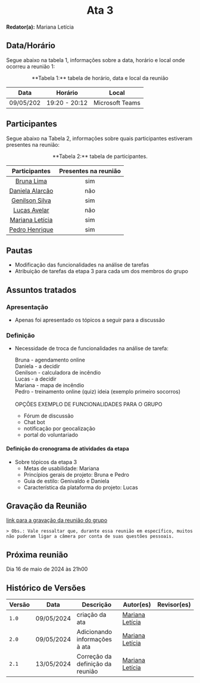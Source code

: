 <h1 align="center"> Ata 3 </h1>

**Redator(a):** Mariana Letícia

## Data/Horário

<p>Segue abaixo na tabela 1, informações sobre a data, horário e local onde ocorreu a reunião 1:</p>

<center>
**Tabela 1:** tabela de horário, data e local da reunião

| Data | Horário | Local
| :--: | :-----: |:----: 
| 09/05/202 | 19:20 - 20:12 | Microsoft Teams

</center>

## Participantes

<p>Segue abaixo na Tabela 2, informações sobre quais participantes estiveram presentes na reunião:</p>

<center>
**Tabela 2:**  tabela de participantes.

| Participantes | Presentes na reunião 
| :-----------: | :----------------------: 
| [Bruna Lima](https://github.com/libruna) | sim
| [Daniela Alarcão](https://github.com/danialarcao) | não
| [Genilson Silva](https://github.com/GenilsonJrs) | sim
| [Lucas Avelar](https://github.com/LucasAvelar2711) | não
| [Mariana Letícia](https://github.com/Marianannn) | sim
| [Pedro Henrique](https://github.com/https://github.com/PedroHhenriq) | sim

</center>

## Pautas

- Modificação das funcionalidades na análise de tarefas
- Atribuição de tarefas da etapa 3 para cada um dos membros do grupo

## Assuntos tratados

### Apresentação

- Apenas foi apresentado os tópicos a seguir para a discussão

### Definição

- Necessidade de troca de funcionalidades na análise de tarefa:

	Bruna - agendamento online<br>
	Daniela - a decidir<br>
	Genilson - calculadora de incêndio<br>
	Lucas - a decidir<br>
	Mariana - mapa de incêndio<br>
	Pedro - treinamento online (quiz) ideia (exemplo primeiro socorros)<br><br>
    OPÇÕES EXEMPLO DE FUNCIONALIDADES PARA O GRUPO<br>
    - Fórum de discussão<br>
    - Chat bot <br>
    - notificação por geocalização<br>
    - portal do voluntariado<br>


#### Definição do cronograma de atividades da etapa

- Sobre tópicos da etapa 3
    - Metas de usabilidade: Mariana
    - Princípios gerais de projeto: Bruna e Pedro
    - Guia de estilo: Genivaldo e Daniela
    - Característica da plataforma do projeto: Lucas


## Gravação da Reunião

[link para a gravação da reunião do grupo](https://youtu.be/TW9F2o2QKfQ)
	
	> Obs.: Vale ressaltar que, durante essa reunião em específico, muitos não puderam ligar a câmera por conta de suas questões pessoais.

## Próxima reunião

Dia 16 de maio de 2024 às 21h00

## Histórico de Versões

<center>

| Versão |    Data    | Descrição                                 | Autor(es)                                       | Revisor(es)                                    |
| ------ | :--------: | ----------------------------------------- | ----------------------------------------------- | ---------------------------------------------- |
| `1.0`   | 09/05/2024 | criação da ata | [Mariana Letícia](https://github.com/Marianannn) |       | 
| `2.0`   | 09/05/2024 | Adicionando informações à ata | [Mariana Letícia](https://github.com/Marianannn) |       | 
| `2.1`   | 13/05/2024 | Correção da definição da reunião | [Mariana Letícia](https://github.com/Marianannn) |       | 

</center>